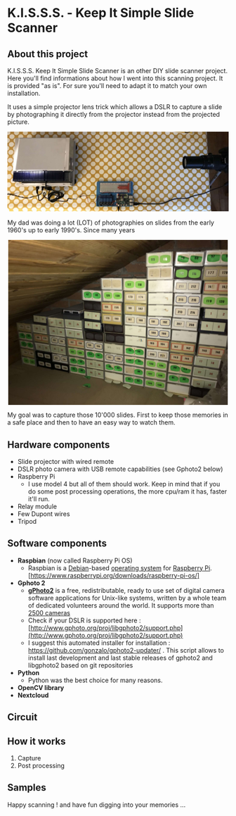 # K.I.S.S.S. - Keep It Simple Slide Scanner

## About this project
K.I.S.S.S. Keep It Simple Slide Scanner is an other DIY slide scanner project. Here you'll find informations about how I went into this scanning project. It is provided "as is". For sure you'll need to adapt it to match your own installation.

It uses a simple projector lens trick which allows a DSLR to capture a slide by photographing it directly from the projector instead from the projected picture. 

![KISSS - Keep It Simple Slide Scanner](https://github.com/storagebits/KISSS/blob/master/images/final.jpg?raw=true)

My dad was doing a lot (LOT) of photographies on slides from the early 1960's up to early 1990's. Since many years

<center><a href="https://github.com/storagebits/KISSS/blob/master/images/slidestock.jpg?raw=true"><img src="https://github.com/storagebits/KISSS/blob/master/images/slidestock.jpg?raw=true" align="center" width="500" ></a></center>

My goal was to capture those 10'000 slides. First to keep those memories in a safe place and then to have an easy way to watch them. 

## Hardware components
 - Slide projector with wired remote
 - DSLR photo camera with USB remote capabilities (see Gphoto2 below)
 - Raspberry Pi 
	 - I use model 4 but all of them should work. Keep in mind that if you do some post processing operations, the more cpu/ram it has, faster it'll run.
 - Relay module
 - Few Dupont wires
 - Tripod
 
## Software components
 - **Raspbian** (now called Raspberry Pi OS)
	 - Raspbian is a [Debian](https://en.wikipedia.org/wiki/Debian "Debian")-based [operating system](https://en.wikipedia.org/wiki/Operating_system "Operating system") for [Raspberry Pi](https://en.wikipedia.org/wiki/Raspberry_Pi "Raspberry Pi"). [https://www.raspberrypi.org/downloads/raspberry-pi-os/]
- **Gphoto 2**
	- [**gPhoto2**](http://www.gphoto.org/proj/)  is a free, redistributable, ready to use set of digital camera software applications for Unix-like systems, written by a whole team of dedicated volunteers around the world. It supports more than  [2500 cameras](http://www.gphoto.org/proj/libgphoto2/support.php)
	- Check if your DSLR is supported here : [http://www.gphoto.org/proj/libgphoto2/support.php](http://www.gphoto.org/proj/libgphoto2/support.php)
	- I suggest this automated installer for installation : https://github.com/gonzalo/gphoto2-updater/  . This script allows to install last development and last stable releases of gphoto2 and libgphoto2 based on git repositories
- **Python**
	- Python was the best choice for many reasons. 
- **OpenCV library**
- **Nextcloud**

## Circuit

## How it works

 1. Capture
 2. Post processing

## Samples



Happy scanning ! and have fun digging into your memories ...
<!--stackedit_data:
eyJoaXN0b3J5IjpbMTY0OTc3OTY5MiwtOTU2MDI0NDIwLC0yNT
czODQwNzgsLTUwMjI4NTc4LC05NTk4OTUzMzEsLTEzNzIzMjky
MTgsMjA0Mjg3MTI0LDIxNjI2ODUyMiwtMTQ0MDk1ODc4MCwtND
AwNDA3OTgyLDEwNjUwNzg5OTVdfQ==
-->